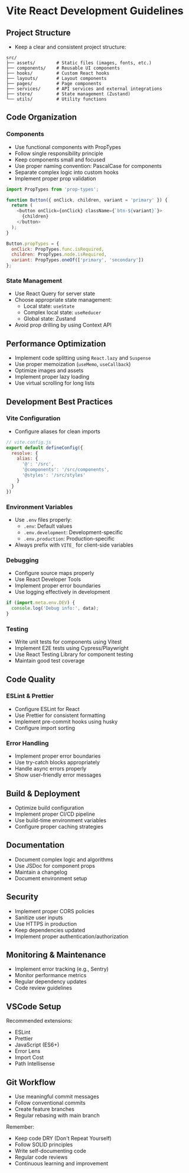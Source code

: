 # Vite React Development Guidelines

## Project Structure
- Keep a clear and consistent project structure:
```
src/
├── assets/        # Static files (images, fonts, etc.)
├── components/    # Reusable UI components
├── hooks/         # Custom React hooks
├── layouts/       # Layout components
├── pages/         # Page components
├── services/      # API services and external integrations
├── store/         # State management (Zustand)
└── utils/         # Utility functions
```

## Code Organization

### Components
- Use functional components with PropTypes
- Follow single responsibility principle
- Keep components small and focused
- Use proper naming convention: PascalCase for components
- Separate complex logic into custom hooks
- Implement proper prop validation
```javascript
import PropTypes from 'prop-types';

function Button({ onClick, children, variant = 'primary' }) {
  return (
    <button onClick={onClick} className={`btn-${variant}`}>
      {children}
    </button>
  );
}

Button.propTypes = {
  onClick: PropTypes.func.isRequired,
  children: PropTypes.node.isRequired,
  variant: PropTypes.oneOf(['primary', 'secondary'])
};
```

### State Management
- Use React Query for server state
- Choose appropriate state management:
  - Local state: `useState`
  - Complex local state: `useReducer`
  - Global state: Zustand
- Avoid prop drilling by using Context API

## Performance Optimization
- Implement code splitting using `React.lazy` and `Suspense`
- Use proper memoization (`useMemo`, `useCallback`)
- Optimize images and assets
- Implement proper lazy loading
- Use virtual scrolling for long lists

## Development Best Practices

### Vite Configuration
- Configure aliases for clean imports
```javascript
// vite.config.js
export default defineConfig({
  resolve: {
    alias: {
      '@': '/src',
      '@components': '/src/components',
      '@styles': '/src/styles'
    }
  }
})
```

### Environment Variables
- Use `.env` files properly:
  - `.env`: Default values
  - `.env.development`: Development-specific
  - `.env.production`: Production-specific
- Always prefix with `VITE_` for client-side variables

### Debugging
- Configure source maps properly
- Use React Developer Tools
- Implement proper error boundaries
- Use logging effectively in development
```javascript
if (import.meta.env.DEV) {
  console.log('Debug info:', data);
}
```

### Testing
- Write unit tests for components using Vitest
- Implement E2E tests using Cypress/Playwright
- Use React Testing Library for component testing
- Maintain good test coverage

## Code Quality

### ESLint & Prettier
- Configure ESLint for React
- Use Prettier for consistent formatting
- Implement pre-commit hooks using husky
- Configure import sorting

### Error Handling
- Implement proper error boundaries
- Use try-catch blocks appropriately
- Handle async errors properly
- Show user-friendly error messages

## Build & Deployment
- Optimize build configuration
- Implement proper CI/CD pipeline
- Use build-time environment variables
- Configure proper caching strategies

## Documentation
- Document complex logic and algorithms
- Use JSDoc for component props
- Maintain a changelog
- Document environment setup

## Security
- Implement proper CORS policies
- Sanitize user inputs
- Use HTTPS in production
- Keep dependencies updated
- Implement proper authentication/authorization

## Monitoring & Maintenance
- Implement error tracking (e.g., Sentry)
- Monitor performance metrics
- Regular dependency updates
- Code review guidelines

## VSCode Setup
Recommended extensions:
- ESLint
- Prettier
- JavaScript (ES6+)
- Error Lens
- Import Cost
- Path Intellisense

## Git Workflow
- Use meaningful commit messages
- Follow conventional commits
- Create feature branches
- Regular rebasing with main branch

Remember:
- Keep code DRY (Don't Repeat Yourself)
- Follow SOLID principles
- Write self-documenting code
- Regular code reviews
- Continuous learning and improvement
